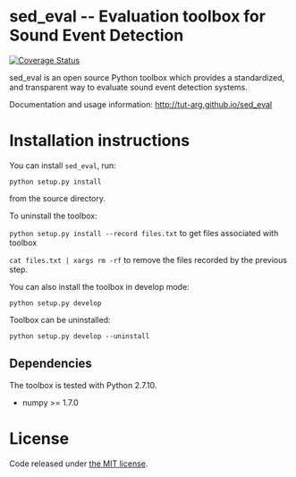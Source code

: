 sed_eval -- Evaluation toolbox for Sound Event Detection
========================================================

[![Coverage Status](https://coveralls.io/repos/github/TUT-ARG/sed_eval/badge.svg?branch=master)](https://coveralls.io/github/TUT-ARG/sed_eval?branch=master)

sed_eval is an open source Python toolbox which provides a standardized, 
and transparent way to evaluate sound event detection systems. 

Documentation and usage information: http://tut-arg.github.io/sed_eval

Installation instructions
=========================

You can install ``sed_eval``, run:

``python setup.py install``

from the source directory.

To uninstall the toolbox:

``python setup.py install --record files.txt`` to get files associated with toolbox

``cat files.txt | xargs rm -rf`` to remove the files recorded by the previous step.

You can also install the toolbox in develop mode:

``python setup.py develop``

Toolbox can be uninstalled:

``python setup.py develop --uninstall``

Dependencies
------------

The toolbox is tested with Python 2.7.10. 

- numpy >= 1.7.0

License
=======

Code released under [the MIT license](https://github.com/TUT-ARG/sed_eval/tree/master/LICENSE.txt). 